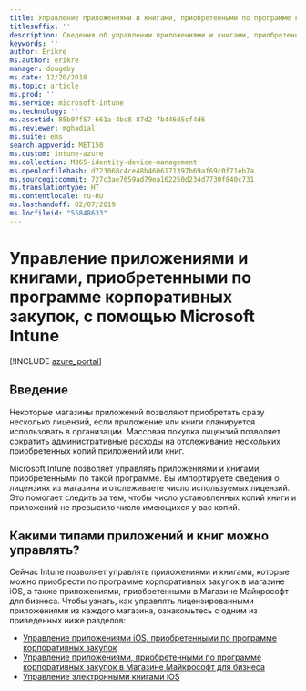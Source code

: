 ```yaml
---
title: Управление приложениями и книгами, приобретенными по программе корпоративных закупок, с помощью Microsoft Intune
titlesuffix: ''
description: Сведения об управлении приложениями и книгами, приобретенными в магазинах по программе Volume Purchase Program, и их отслеживании с помощью Microsoft Intune.
keywords: ''
author: Erikre
ms.author: erikre
manager: dougeby
ms.date: 12/20/2018
ms.topic: article
ms.prod: ''
ms.service: microsoft-intune
ms.technology: ''
ms.assetid: 85b07f57-661a-4bc8-87d2-7b446d5cf4d6
ms.reviewer: mghadial
ms.suite: ems
search.appverid: MET150
ms.custom: intune-azure
ms.collection: M365-identity-device-management
ms.openlocfilehash: d723068c4ce48b4606171397b69af69c0f71eb7a
ms.sourcegitcommit: 727c3ae7659ad79ea162250d234d7730f840c731
ms.translationtype: HT
ms.contentlocale: ru-RU
ms.lasthandoff: 02/07/2019
ms.locfileid: "55848633"
---
```

# <a name="manage-volume-purchased-apps-and-books-with-microsoft-intune"></a>Управление приложениями и книгами, приобретенными по программе корпоративных закупок, с помощью Microsoft Intune

[!INCLUDE [azure_portal](./includes/azure_portal.md)]

## <a name="introduction"></a>Введение

Некоторые магазины приложений позволяют приобретать сразу несколько лицензий, если приложение или книги планируется использовать в организации. Массовая покупка лицензий позволяет сократить административные расходы на отслеживание нескольких приобретенных копий приложений или книг.

Microsoft Intune позволяет управлять приложениями и книгами, приобретенными по такой программе. Вы импортируете сведения о лицензиях из магазина и отслеживаете число используемых лицензий. Это помогает следить за тем, чтобы число установленных копий книги и приложений не превысило число имеющихся у вас копий.

## <a name="which-types-of-apps-and-books-can-you-manage"></a>Какими типами приложений и книг можно управлять?

Сейчас Intune позволяет управлять приложениями и книгами, которые можно приобрести по программе корпоративных закупок в магазине iOS, а также приложениями, приобретенными в Магазине Майкрософт для бизнеса. Чтобы узнать, как управлять лицензированными приложениями из каждого магазина, ознакомьтесь с одним из приведенных ниже разделов:

- [Управление приложениями iOS, приобретенными по программе корпоративных закупок](vpp-apps-ios.md)
- [Управление приложениями, приобретенными по программе корпоративных закупок в Магазине Майкрософт для бизнеса](windows-store-for-business.md)
- [Управление электронными книгами iOS](vpp-ebooks-ios.md)
